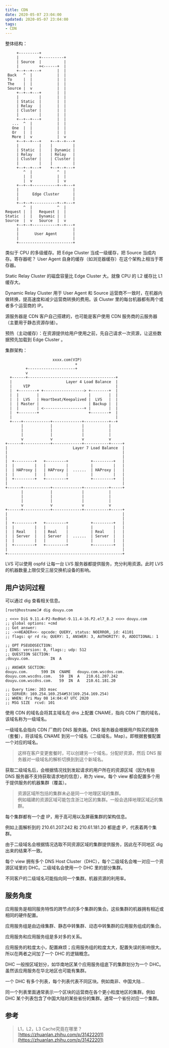 ```yaml
---
title: CDN
date: 2020-05-07 23:04:00
updated: 2020-05-07 23:04:00
tags:
- CDN
---
```


整体结构：  

```
     +---------+
     |         +----------+
     | Source  |          |
     |         +<------+  |
     +--+--+---+       |  |
 Back   ^  |           |  |
 To     |  |           |  |
 The    |  |           |  |
 Source |  v           |  |
     +--+--+---+       |  |
     |         |       |  |
     | Static  |       |  |
     | Relay   |       |  |
     | Cluster |       |  |
     |         |       |  |
     +--+--+---+       |  |
   ...  ^  |           |  |
   One  |  |           |  |
   Or   |  |           |  |
   More |  v           |  v
     +--+--+---+    +--+--+---+
     |         |    |         |
     | Static  |    | Dynamic |
     | Relay   |    | Relay   |
     | Cluster |    | Cluster |
     |         |    |         |
     +--+--+---+    +--+--+---+
        ^  |           ^  |
        |  |           |  |
        |  v           |  v
     +--+--+-----------+--+---+
     |                        |
     |      Edge Cluster      |
     |                        |
     +--+--+-----------+--+---+
        ^  |           ^  |
Request |  |   Request |  |
Static  |  |   Dynamic |  |
Source  |  v   Source  |  v
     +--+--+-----------+--+---+
     |                        |
     |       User Agent       |
     |                        |
     +------------------------+
```

类似于 CPU 的多级缓存。把 Edge Cluster 当成一级缓存，把 Source 当成内存。寄存器呢？ User Agent 自身的缓存（如浏览器缓存）在这个架构上相当于寄存器。

Static Relay Cluster 的磁盘容量比 Edge Cluster 大。就像 CPU 的 L2 缓存比 L1 缓存大。  

Dynamic Relay Cluster 用于 User Agent 和 Source 运营商不一致时，在机器内做转换，提高速度和减少运营商转换的费用。该 Cluster 里的每台机器都有两个或者多个运营商的 IP。

源服务器是 CDN 客户自己搭建的，也可能是客户使用 CDN 服务商的云服务器（主要用于静态资源存储）。

预热（主动缓存）：在资源提供给用户使用之前，先自己请求一次资源，让这些数据预先加载到 Edge Cluster 。

集群架构：  

```
                     xxxx.com(VIP)
                               +
         +---------------------+
         v
  +------+---------------------------------------+
  |                        Layer 4 Load Balance  |
  |     VIP                                      |
  |  +--------+ +------------------> +--------+  |
  |  |        |                      |        |  |
  |  |  LVS   | Heartbeat/Keepalived |  LVS   |  |
  |  | Master |                      | Backup |  |
  |  |        | <------------------+ |        |  |
  |  +--------+                      +--------+  |
  |                                              |
  +----+------------+-------------+-----------+--+
       |            |             |           |
       |            |             |           |
       |            |             |           |
       v            v             v           v
+------+------------+-------------+-----------+-----+
|                             Layer 7 Load Balance  |
|                                                   |
|                                                   |
|  +---------+   +---------+          +---------+   |
|  |         |   |         |          |         |   |
|  | HAProxy |   | HAProxy |  ......  | HAProxy |   |
|  |         |   |         |          |         |   |
|  +---------+   +---------+          +---------+   |
|                                                   |
+------+------------+-------------+-----------+-----+
       |            |             |           |
       |            |             |           |
       |            |             |           |
       v            v             v           v
+------+------------+-------------+-----------+-----+
|                                                   |
|                                                   |
|  +---------+   +---------+          +---------+   |
|  |         |   |         |          |         |   |
|  | Real    |   | Real    |          | Real    |   |
|  | Server  |   | Server  |  ......  | Server  |   |
|  |         |   |         |          |         |   |
|  +---------+   +---------+          +---------+   |
|                                                   |
+---------------------------------------------------+
```

LVS 可以使用 ospfd 让每一台 LVS 服务器都提供服务，充分利用资源。此时 LVS 的机器数量上限仅受三层交换机设备的影响。

## 用户访问过程  

可以通过 dig 查看相关信息。  

```
[root@hostname]# dig douyu.com

; <<>> DiG 9.11.4-P2-RedHat-9.11.4-16.P2.el7_8.2 <<>> douyu.com
;; global options: +cmd
;; Got answer:
;; ->>HEADER<<- opcode: QUERY, status: NOERROR, id: 41101
;; flags: qr rd ra; QUERY: 1, ANSWER: 3, AUTHORITY: 0, ADDITIONAL: 1

;; OPT PSEUDOSECTION:
; EDNS: version: 0, flags:; udp: 512
;; QUESTION SECTION:
;douyu.com.			IN	A

;; ANSWER SECTION:
douyu.com.		599	IN	CNAME	douyu.com.wscdns.com.
douyu.com.wscdns.com.	59	IN	A	210.61.207.242
douyu.com.wscdns.com.	59	IN	A	210.61.181.20

;; Query time: 203 msec
;; SERVER: 169.254.169.254#53(169.254.169.254)
;; WHEN: Fri May 08 14:04:47 UTC 2020
;; MSG SIZE  rcvd: 101
```

使用 CDN 的域名会将其主域名在 dns 上配置 CNAME，指向 CDN 厂商的域名，该域名称为一级域名。  

一级域名会指向 CDN 厂商的 DNS 服务器。DNS 服务器会根据用户购买的服务（套餐），将该域名 CNAME 到另一个域名（二级域名，Map）。即根据套餐配置一个对应的域名。  

> 这样在客户变更套餐时，可以创建另一个域名，分配好资源，然后 DNS 服务器对一级域名的解析切换到到这个新域名。  

获取二级域名后，会根据情况找到发起请求的用户所在的资源区域（因为有些 DNS 服务器不支持获取请求地的信息），称为 view。每个 view 都会配置多个用于提供服务的机器集群（覆盖）。  

> 资源区域所包括的集群未必是同一个地理区域的集群。  
> 例如福建的资源区域可能包含浙江地区的集群。一般会选择地理区域近的集群。

每个集群都有一个虚 IP，用于高可用以及屏蔽集群的架构信息。   

例如上面解析到的 210.61.207.242 和 210.61.181.20 都是虚 IP，代表着两个集群。

由于二级域名会根据情况选取不同资源区域的集群提供服务，因此在不同地区 dig 出来的结果不一致。

每个 view 拥有多个 DNS Host Cluster（DHC），每个二级域名会唯一对应一个资源区域里的 DHC。二级域名会使用一个 DHC 里的部分集群。

不同客户的二级域名可能指向同一个集群。机器资源的利用率。

## 服务角度  

应用服务是相同服务特性的跨节点的多个集群的集合。这些集群的机器拥有相近或相同的硬件配置。  

应用服务组是由边缘集群、静态中转集群、动态中转集群的应用服务组成的集合。  

应用服务和应用服务组是多对多的关系。  

应用服务的粒度太小，配置麻烦；应用服务组的粒度太大，配置失误的影响很大。所以在两者之间加了一个 DHC 的逻辑概念。  

DHC 一般按区域划分，如华南地区某个应用服务组底下的集群划分为一个 DHC。虽然该应用服务在华北地区也可能有集群。

一个 DHC 有多个列表，每个列表代表不同区块。例如南非、中国大陆...   

同一个列表里面通常表示一个区块的运营商在各个更小粒度地区的集群。例如 DHC 某个列表包含了中国大陆的某些省份的集群。通常一个省份对应一个集群。

## 参考  

> L1，L2，L3 Cache究竟在哪里？   
> [https://zhuanlan.zhihu.com/p/31422201](https://zhuanlan.zhihu.com/p/31422201)  

